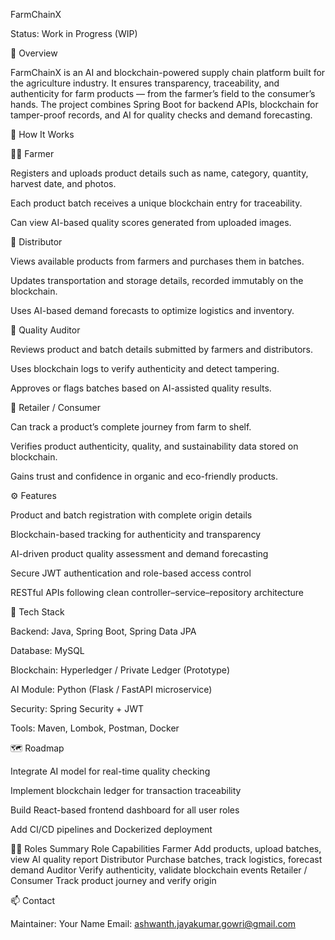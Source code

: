 FarmChainX

Status: Work in Progress (WIP)

🚀 Overview

FarmChainX is an AI and blockchain-powered supply chain platform built for the agriculture industry.
It ensures transparency, traceability, and authenticity for farm products — from the farmer’s field to the consumer’s hands.
The project combines Spring Boot for backend APIs, blockchain for tamper-proof records, and AI for quality checks and demand forecasting.

🌾 How It Works

👨‍🌾 Farmer

Registers and uploads product details such as name, category, quantity, harvest date, and photos.

Each product batch receives a unique blockchain entry for traceability.

Can view AI-based quality scores generated from uploaded images.

🚚 Distributor

Views available products from farmers and purchases them in batches.

Updates transportation and storage details, recorded immutably on the blockchain.

Uses AI-based demand forecasts to optimize logistics and inventory.

🧾 Quality Auditor

Reviews product and batch details submitted by farmers and distributors.

Uses blockchain logs to verify authenticity and detect tampering.

Approves or flags batches based on AI-assisted quality results.

🛒 Retailer / Consumer

Can track a product’s complete journey from farm to shelf.

Verifies product authenticity, quality, and sustainability data stored on blockchain.

Gains trust and confidence in organic and eco-friendly products.

⚙️ Features

Product and batch registration with complete origin details

Blockchain-based tracking for authenticity and transparency

AI-driven product quality assessment and demand forecasting

Secure JWT authentication and role-based access control

RESTful APIs following clean controller–service–repository architecture

🧰 Tech Stack

Backend: Java, Spring Boot, Spring Data JPA

Database: MySQL

Blockchain: Hyperledger / Private Ledger (Prototype)

AI Module: Python (Flask / FastAPI microservice)

Security: Spring Security + JWT

Tools: Maven, Lombok, Postman, Docker

🗺️ Roadmap

 Integrate AI model for real-time quality checking

 Implement blockchain ledger for transaction traceability

 Build React-based frontend dashboard for all user roles

 Add CI/CD pipelines and Dockerized deployment

👨‍💻 Roles Summary
Role	Capabilities
Farmer	Add products, upload batches, view AI quality report
Distributor	Purchase batches, track logistics, forecast demand
Auditor	Verify authenticity, validate blockchain events
Retailer / Consumer	Track product journey and verify origin

📫 Contact

Maintainer: Your Name
Email: ashwanth.jayakumar.gowri@gmail.com
